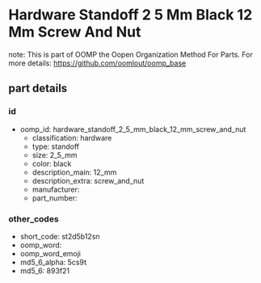 # Hardware Standoff 2 5 Mm Black 12 Mm Screw And Nut  

note: This is part of OOMP the Oopen Organization Method For Parts. For more details: https://github.com/oomlout/oomp_base

##  part details





### id
* oomp_id: hardware_standoff_2_5_mm_black_12_mm_screw_and_nut
  * classification: hardware
  * type: standoff
  * size: 2_5_mm
  * color: black
  * description_main: 12_mm
  * description_extra: screw_and_nut
  * manufacturer: 
  * part_number: 

### other_codes
* short_code: st2d5b12sn
* oomp_word: 
* oomp_word_emoji 
* md5_6_alpha: 5cs9t
* md5_6: 893f21